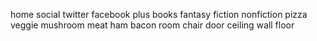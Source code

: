 home
social
    twitter
    facebook
    plus
books
    fantasy
    fiction
    nonfiction
pizza
    veggie
        mushroom
    meat
        ham
        bacon
room
    chair
    door
    ceiling
    wall
    floor